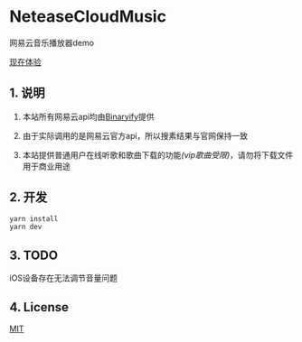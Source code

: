# NeteaseCloudMusic

网易云音乐播放器demo

[现在体验](https://net-ease-cloud-music-kappa.vercel.app/)

## 1. 说明

1. 本站所有网易云api均由[Binaryify](https://github.com/Binaryify/NeteaseCloudMusicApi)提供

2. 由于实际调用的是网易云官方api，所以搜素结果与官网保持一致

3. 本站提供普通用户在线听歌和歌曲下载的功能<em>(vip歌曲受限)</em>，请勿将下载文件用于商业用途

## 2. 开发
```bash
yarn install
yarn dev
```

## 3. TODO
iOS设备存在无法调节音量问题

## 4. License
[MIT](https://opensource.org/licenses/MIT)
